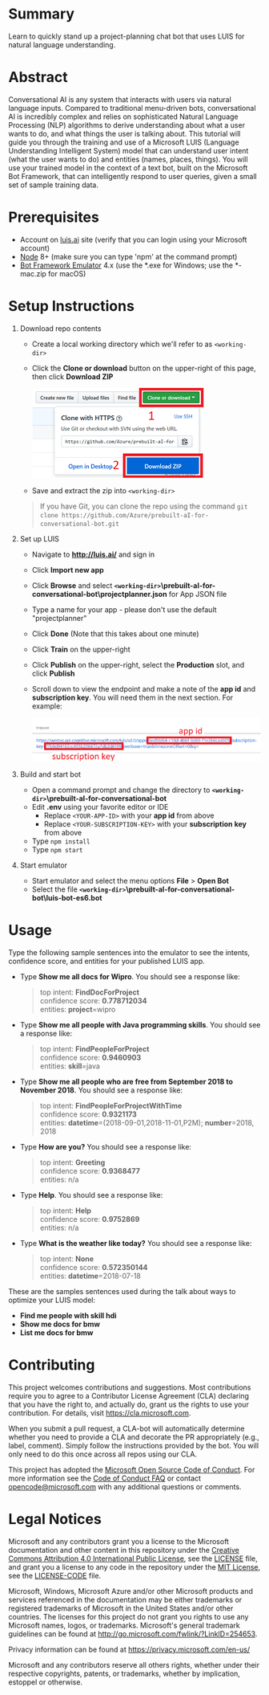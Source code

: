 # Summary

Learn to quickly stand up a project-planning chat bot that uses LUIS for natural language understanding.

# Abstract

Conversational AI is any system that interacts with users via natural language inputs. Compared to traditional menu-driven bots, conversational AI is incredibly complex and relies on sophisticated Natural Language Processing (NLP) algorithms to derive understanding about what a user wants to do, and what things the user is talking about. This tutorial will guide you through the training and use of a Microsoft LUIS (Language Understanding Intelligent System) model that can understand user intent (what the user wants to do) and entities (names, places, things). You will use your trained model in the context of a text bot, built on the Microsoft Bot Framework, that can intelligently respond to user queries, given a small set of sample training data.

# Prerequisites

- Account on [luis.ai](https://www.luis.ai/) site (verify that you can login using your Microsoft account)
- [Node](https://nodejs.org/en/) 8+ (make sure you can type 'npm' at the command prompt)
- [Bot Framework Emulator](https://github.com/Microsoft/BotFramework-Emulator/releases/tag/v4.0.15-alpha) 4.x (use the *.exe for Windows; use the *-mac.zip for macOS)

# Setup Instructions

1. Download repo contents

   - Create a local working directory which we'll refer to as `<working-dir>`
   - Click the **Clone or download** button on the upper-right of this page, then click **Download ZIP**

      ![download zip](screenshots/downloadzip-labelled-resized-66.png)

   - Save and extract the zip into `<working-dir>`

   > If you have Git, you can clone the repo using the command `git clone https://github.com/Azure/prebuilt-aI-for-conversational-bot.git`

1. Set up LUIS

   - Navigate to **http://luis.ai/** and sign in
   - Click **Import new app**
   - Click **Browse** and select **`<working-dir>`\prebuilt-aI-for-conversational-bot\projectplanner.json** for App JSON file
   - Type a name for your app - please don't use the default "projectplanner"
   - Click **Done** (Note that this takes about one minute)
   - Click **Train** on the upper-right
   - Click **Publish** on the upper-right, select the **Production** slot, and click **Publish**
   - Scroll down to view the endpoint and make a note of the **app id** and **subscription key**. You will need them in the next section. For example:

      ![app id and subscription key](screenshots/appidandsubscriptionkey-labelled-resized-66.png)

1. Build and start bot

   - Open a command prompt and change the directory to **`<working-dir>`\prebuilt-aI-for-conversational-bot**
   - Edit **.env** using your favorite editor or IDE
      - Replace `<YOUR-APP-ID>` with your **app id** from above
      - Replace `<YOUR-SUBSCRIPTION-KEY>` with your **subscription key** from above
   - Type `npm install`
   - Type `npm start`

1. Start emulator

   - Start emulator and select the menu options **File** > **Open Bot**
   - Select the file **`<working-dir>`\prebuilt-aI-for-conversational-bot\luis-bot-es6.bot**

# Usage

Type the following sample sentences into the emulator to see the intents, confidence score, and entities for your published LUIS app.

- Type **Show me all docs for Wipro**. You should see a response like:
  > top intent: **FindDocForProject**<br>
  > confidence score: **0.778712034**<br>
  > entities: **project**=wipro
- Type **Show me all people with Java programming skills**. You should see a response like:
  > top intent: **FindPeopleForProject**<br>
  > confidence score: **0.9460903**<br>
  > entities: **skill**=java
- Type **Show me all people who are free from September 2018 to November 2018**. You should see a response like:
  > top intent: **FindPeopleForProjectWithTime**<br>
  > confidence score: **0.9321173**<br>
  > entities: **datetime**=(2018-09-01,2018-11-01,P2M); **number**=2018, 2018
- Type **How are you?** You should see a response like:
  > top intent: **Greeting**<br>
  > confidence score: **0.9368477**<br>
  > entities: n/a
- Type **Help**. You should see a response like:
  > top intent: **Help**<br>
  > confidence score: **0.9752869**<br>
  > entities: n/a
- Type **What is the weather like today?** You should see a response like:
  > top intent: **None**<br>
  > confidence score: **0.572350144**<br>
  > entities: **datetime**=2018-07-18

These are the samples sentences used during the talk about ways to optimize your LUIS model:

- **Find me people with skill hdi**
- **Show me docs for bmw**
- **List me docs for bmw**

# Contributing

This project welcomes contributions and suggestions.  Most contributions require you to agree to a
Contributor License Agreement (CLA) declaring that you have the right to, and actually do, grant us
the rights to use your contribution. For details, visit https://cla.microsoft.com.

When you submit a pull request, a CLA-bot will automatically determine whether you need to provide
a CLA and decorate the PR appropriately (e.g., label, comment). Simply follow the instructions
provided by the bot. You will only need to do this once across all repos using our CLA.

This project has adopted the [Microsoft Open Source Code of Conduct](https://opensource.microsoft.com/codeofconduct/).
For more information see the [Code of Conduct FAQ](https://opensource.microsoft.com/codeofconduct/faq/) or
contact [opencode@microsoft.com](mailto:opencode@microsoft.com) with any additional questions or comments.

# Legal Notices

Microsoft and any contributors grant you a license to the Microsoft documentation and other content
in this repository under the [Creative Commons Attribution 4.0 International Public License](https://creativecommons.org/licenses/by/4.0/legalcode),
see the [LICENSE](LICENSE) file, and grant you a license to any code in the repository under the [MIT License](https://opensource.org/licenses/MIT), see the
[LICENSE-CODE](LICENSE-CODE) file.

Microsoft, Windows, Microsoft Azure and/or other Microsoft products and services referenced in the documentation
may be either trademarks or registered trademarks of Microsoft in the United States and/or other countries.
The licenses for this project do not grant you rights to use any Microsoft names, logos, or trademarks.
Microsoft's general trademark guidelines can be found at http://go.microsoft.com/fwlink/?LinkID=254653.

Privacy information can be found at https://privacy.microsoft.com/en-us/

Microsoft and any contributors reserve all others rights, whether under their respective copyrights, patents,
or trademarks, whether by implication, estoppel or otherwise.
